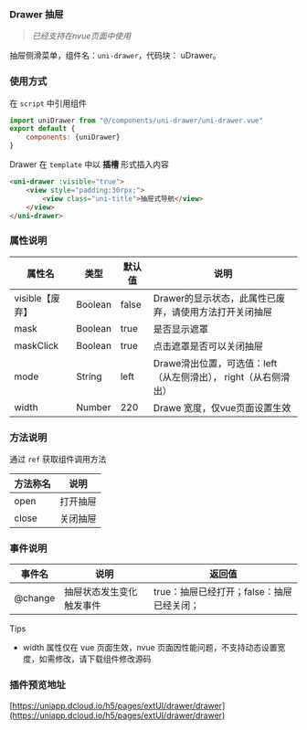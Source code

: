 ### Drawer 抽屉
> *已经支持在nvue页面中使用*

抽屉侧滑菜单，组件名：``uni-drawer``，代码块： uDrawer。

### 使用方式

在 ``script`` 中引用组件 

```javascript
import uniDrawer from "@/components/uni-drawer/uni-drawer.vue"
export default {
    components: {uniDrawer}
}
```

Drawer 在 ``template`` 中以 **插槽** 形式插入内容

```html
<uni-drawer :visible="true">
    <view style="padding:30rpx;">
        <view class="uni-title">抽屉式导航</view>
    </view>
</uni-drawer>
```

### 属性说明

|属性名			|类型	|默认值	|说明															|
|---			|----	|---	|---															|
|visible【废弃】|Boolean|false	|Drawer的显示状态，此属性已废弃，请使用方法打开关闭抽屉			|
|mask			|Boolean|true	|是否显示遮罩													|
|maskClick		|Boolean|true	|点击遮罩是否可以关闭抽屉										|
|mode			|String	|left	|Drawe滑出位置，可选值：left（从左侧滑出）， right（从右侧滑出）|
|width			|Number	|220	|Drawe 宽度，仅vue页面设置生效									|

### 方法说明

通过 `ref` 获取组件调用方法

|方法称名	|说明		|
|---		|----		|
|open		|打开抽屉	|
|close		|关闭抽屉	|



### 事件说明

|事件名	|说明				|返回值	|
|---	|----				|---	|
|@change|抽屉状态发生变化触发事件	|true：抽屉已经打开；false：抽屉已经关闭；	|

Tips 

- width 属性仅在 vue 页面生效，nvue 页面因性能问题，不支持动态设置宽度，如需修改，请下载组件修改源码

### 插件预览地址

[https://uniapp.dcloud.io/h5/pages/extUI/drawer/drawer](https://uniapp.dcloud.io/h5/pages/extUI/drawer/drawer)